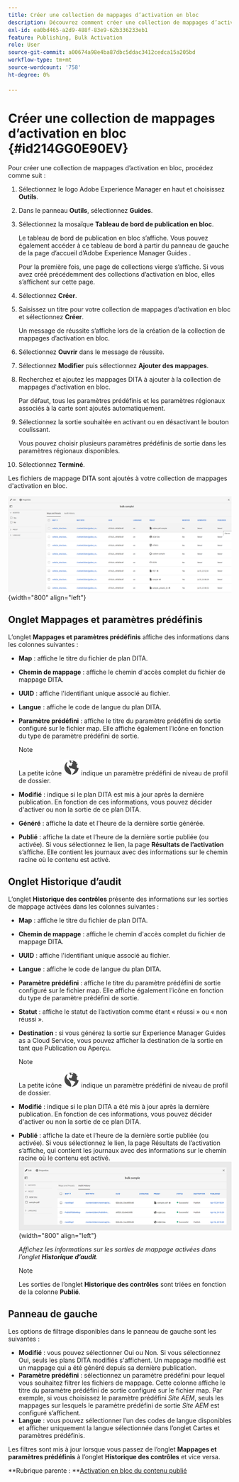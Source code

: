 ```yaml
---
title: Créer une collection de mappages d’activation en bloc
description: Découvrez comment créer une collection de mappages d’activation en bloc dans les guides AEM.
exl-id: ea0bd465-a2d9-488f-83e9-62b336233eb1
feature: Publishing, Bulk Activation
role: User
source-git-commit: a00674a98e4ba87dbc5ddac3412cedca15a205bd
workflow-type: tm+mt
source-wordcount: '758'
ht-degree: 0%

---
```


# Créer une collection de mappages d’activation en bloc {#id214GG0E90EV}

Pour créer une collection de mappages d’activation en bloc, procédez comme suit :

1. Sélectionnez le logo Adobe Experience Manager en haut et choisissez **Outils**.

1. Dans le panneau **Outils**, sélectionnez **Guides**.

1. Sélectionnez la mosaïque **Tableau de bord de publication en bloc**.

   Le tableau de bord de publication en bloc s’affiche. Vous pouvez également accéder à ce tableau de bord à partir du panneau de gauche de la page d’accueil d’Adobe Experience Manager Guides [](intro-home-page.md).

   Pour la première fois, une page de collections vierge s’affiche. Si vous avez créé précédemment des collections d’activation en bloc, elles s’affichent sur cette page.


1. Sélectionnez **Créer**.

1. Saisissez un titre pour votre collection de mappages d’activation en bloc et sélectionnez **Créer**.

   Un message de réussite s’affiche lors de la création de la collection de mappages d’activation en bloc.

1. Sélectionnez **Ouvrir** dans le message de réussite.

1. Sélectionnez **Modifier** puis sélectionnez **Ajouter des mappages**.

1. Recherchez et ajoutez les mappages DITA à ajouter à la collection de mappages d&#39;activation en bloc.

   Par défaut, tous les paramètres prédéfinis et les paramètres régionaux associés à la carte sont ajoutés automatiquement.

1. Sélectionnez la sortie souhaitée en activant ou en désactivant le bouton coulissant.

   Vous pouvez choisir plusieurs paramètres prédéfinis de sortie dans les paramètres régionaux disponibles.

1. Sélectionnez **Terminé**.

Les fichiers de mappage DITA sont ajoutés à votre collection de mappages d&#39;activation en bloc.

![ a créé une collection d’activation en bloc](images/bulk-activation-collection-created.png){width="800" align="left"}

## Onglet Mappages et paramètres prédéfinis

L’onglet **Mappages et paramètres prédéfinis** affiche des informations dans les colonnes suivantes :

- **Map** : affiche le titre du fichier de plan DITA.
- **Chemin de mappage** : affiche le chemin d&#39;accès complet du fichier de mappage DITA.

- **UUID** : affiche l&#39;identifiant unique associé au fichier.

- **Langue** : affiche le code de langue du plan DITA.
- **Paramètre prédéfini** : affiche le titre du paramètre prédéfini de sortie configuré sur le fichier map. Elle affiche également l’icône en fonction du type de paramètre prédéfini de sortie.

  >[!NOTE]
  >
  > La petite icône ![](images/global-preset-icon.svg) indique un paramètre prédéfini de niveau de profil de dossier.

- **Modifié** : indique si le plan DITA est mis à jour après la dernière publication. En fonction de ces informations, vous pouvez décider d&#39;activer ou non la sortie de ce plan DITA.
- **Généré** : affiche la date et l’heure de la dernière sortie générée.
- **Publié** : affiche la date et l’heure de la dernière sortie publiée (ou activée). Si vous sélectionnez le lien, la page **Résultats de l’activation** s’affiche. Elle contient les journaux avec des informations sur le chemin racine où le contenu est activé.

## Onglet Historique d’audit

L’onglet **Historique des contrôles** présente des informations sur les sorties de mappage activées dans les colonnes suivantes :
- **Map** : affiche le titre du fichier de plan DITA.
- **Chemin de mappage** : affiche le chemin d&#39;accès complet du fichier de mappage DITA.
- **UUID** : affiche l&#39;identifiant unique associé au fichier.
- **Langue** : affiche le code de langue du plan DITA.
- **Paramètre prédéfini** : affiche le titre du paramètre prédéfini de sortie configuré sur le fichier map. Elle affiche également l’icône en fonction du type de paramètre prédéfini de sortie.
- **Statut** : affiche le statut de l’activation comme étant « réussi » ou « non réussi ».
- **Destination** : si vous générez la sortie sur Experience Manager Guides as a Cloud Service, vous pouvez afficher la destination de la sortie en tant que Publication ou Aperçu.

  >[!NOTE]
  >
  > La petite icône ![](images/global-preset-icon.svg) indique un paramètre prédéfini de niveau de profil de dossier.

- **Modifié** : indique si le plan DITA a été mis à jour après la dernière publication. En fonction de ces informations, vous pouvez décider d&#39;activer ou non la sortie de ce plan DITA.
- **Publié** : affiche la date et l’heure de la dernière sortie publiée (ou activée). Si vous sélectionnez le lien, la page Résultats de l’activation s’affiche, qui contient les journaux avec des informations sur le chemin racine où le contenu est activé.
  ![ l’onglet historique d’audit de la collecte d’activation en bloc créé](images/bulk-collection-audit-history.png){width="800" align="left"}

  *Affichez les informations sur les sorties de mappage activées dans l’onglet **Historique d’audit**.*


  >[!NOTE]
  >
  > Les sorties de l’onglet **Historique des contrôles** sont triées en fonction de la colonne **Publié**.



## Panneau de gauche

Les options de filtrage disponibles dans le panneau de gauche sont les suivantes :

- **Modifié** : vous pouvez sélectionner Oui ou Non. Si vous sélectionnez Oui, seuls les plans DITA modifiés s&#39;affichent. Un mappage modifié est un mappage qui a été généré depuis sa dernière publication.
- **Paramètre prédéfini** : sélectionnez un paramètre prédéfini pour lequel vous souhaitez filtrer les fichiers de mappage. Cette colonne affiche le titre du paramètre prédéfini de sortie configuré sur le fichier map. Par exemple, si vous choisissez le paramètre prédéfini *Site AEM*, seuls les mappages sur lesquels le paramètre prédéfini de sortie *Site AEM* est configuré s’affichent.
- **Langue** : vous pouvez sélectionner l’un des codes de langue disponibles et afficher uniquement la langue sélectionnée dans l’onglet Cartes et paramètres prédéfinis.

Les filtres sont mis à jour lorsque vous passez de l’onglet **Mappages et paramètres prédéfinis** à l’onglet **Historique des contrôles** et vice versa.

**Rubrique parente : **[Activation en bloc du contenu publié](conf-bulk-activation.md)
